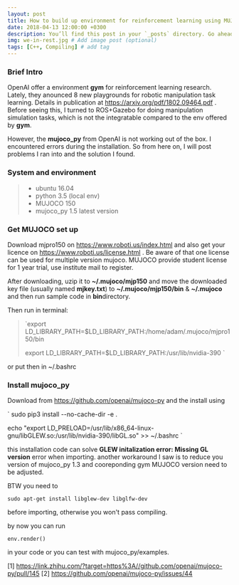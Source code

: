 ```yaml
---
layout: post
title: How to build up environment for reinforcement learning using MUJOCO, mujoco_py and OpenAI gym.
date: 2018-04-13 12:00:00 +0300
description: You’ll find this post in your `_posts` directory. Go ahead and edit it and re-build the site to see your changes. # Add post description (optional)
img: we-in-rest.jpg # Add image post (optional)
tags: [C++, Compiling] # add tag
---
```


### Brief Intro

OpenAI offer a environment **gym** for reinforcement learning research. Lately, they anounced 8 new playgrounds for robotic manipulation task learning.
Details in publication at https://arxiv.org/pdf/1802.09464.pdf . Before seeing this, I turned to ROS+Gazebo for doing manipulation simulation tasks,
which is not the integratable compared to the env offered by **gym**.

However, the **mujoco_py** from OpenAI is not working out of the box. I encountered errors during the installation.
So from here on, I will post problems I ran into and the solution I found.


### System and environment

> * ubuntu 16.04
> * python 3.5 (local env)
> * MUJOCO 150
> * mujoco_py 1.5 latest version


### Get MUJOCO set up
Download mjpro150 on https://www.roboti.us/index.html and also get your licence on https://www.roboti.us/license.html .
Be aware of that one license can be used for multiple version mujoco. MUJOCO provide student license for 1 year trial, use institute 
mail to register.

After downloading, uzip it to **~/.mujoco/mjp150** and move the downloaded key file (usually named **mjkey.txt**) to 
**~/.mujoco/mjp150/bin** & **~/.mujoco** and then run sample code in **bin**directory.

Then run in terminal:

> `export LD_LIBRARY_PATH=$LD_LIBRARY_PATH:/home/adam/.mujoco/mjpro150/bin
>   
> export LD_LIBRARY_PATH=$LD_LIBRARY_PATH:/usr/lib/nvidia-390
> `

or put then in ~/.bashrc

### Install mujoco_py

Download from https://github.com/openai/mujoco-py and the install using

`
sudo pip3 install --no-cache-dir -e .

echo "export LD_PRELOAD=/usr/lib/x86_64-linux-gnu/libGLEW.so:/usr/lib/nvidia-390/libGL.so" >> ~/.bashrc
`


this installation code can solve **GLEW initalization error: Missing GL version** error when importing.
another workaround I saw is to reduce you version of mujoco_py 1.3 and cooreponding gym MUJOCO version need to be 
adjusted.


BTW you need to 

`sudo apt-get install libglew-dev libglfw-dev`

before importing, otherwise you won't pass compiling.

by now you can run 

`env.render()`

in your code or you can test with mujoco_py/examples.

[1] https://link.zhihu.com/?target=https%3A//github.com/openai/mujoco-py/pull/145
[2] https://github.com/openai/mujoco-py/issues/44
